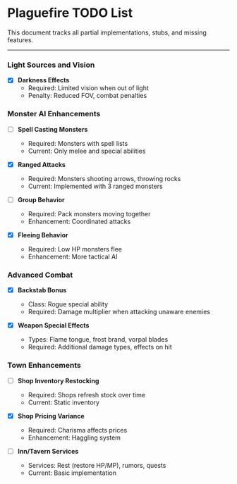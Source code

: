 # Plaguefire TODO List

This document tracks all partial implementations, stubs, and missing features.


---

### Light Sources and Vision

- [x] **Darkness Effects**
  - Required: Limited vision when out of light
  - Penalty: Reduced FOV, combat penalties

### Monster AI Enhancements

- [ ] **Spell Casting Monsters**
  - Required: Monsters with spell lists
  - Current: Only melee and special abilities

- [x] **Ranged Attacks**
  - Required: Monsters shooting arrows, throwing rocks
  - Current: Implemented with 3 ranged monsters

- [ ] **Group Behavior**
  - Required: Pack monsters moving together
  - Enhancement: Coordinated attacks

- [x] **Fleeing Behavior**
  - Required: Low HP monsters flee
  - Enhancement: More tactical AI

### Advanced Combat

- [x] **Backstab Bonus**
  - Class: Rogue special ability
  - Required: Damage multiplier when attacking unaware enemies

- [x] **Weapon Special Effects**
  - Types: Flame tongue, frost brand, vorpal blades
  - Required: Additional damage types, effects on hit

### Town Enhancements

- [ ] **Shop Inventory Restocking**
  - Required: Shops refresh stock over time
  - Current: Static inventory

- [x] **Shop Pricing Variance**
  - Required: Charisma affects prices
  - Enhancement: Haggling system

- [ ] **Inn/Tavern Services**
  - Services: Rest (restore HP/MP), rumors, quests
  - Current: Basic implementation

